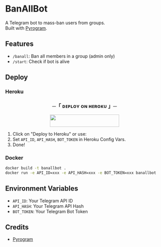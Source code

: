 # BanAllBot

A Telegram bot to mass-ban users from groups.  
Built with [Pyrogram](https://github.com/pyrogram/pyrogram).

## Features

- `/banall`: Ban all members in a group (admin only)
- `/start`: Check if bot is alive

## Deploy

### Heroku
<h3 align="center">
    ─「 ᴅᴇᴩʟᴏʏ ᴏɴ ʜᴇʀᴏᴋᴜ 」─
</h3>

<p align="center"><a href="https://dashboard.heroku.com/new?template=https://github.com/KashDaYash/BanAllBot"> <img src="https://img.shields.io/badge/Deploy%20On%20Heroku-Purple?style=for-the-badge&logo=heroku" width="220" height="38.45"/></a></p>

1. Click on "Deploy to Heroku" or use:
2. Set `API_ID`, `API_HASH`, `BOT_TOKEN` in Heroku Config Vars.
3. Done!

### Docker

```bash
docker build -t banallbot .
docker run -e API_ID=xxx -e API_HASH=xxx -e BOT_TOKEN=xxx banallbot
```

## Environment Variables

- `API_ID`: Your Telegram API ID
- `API_HASH`: Your Telegram API Hash
- `BOT_TOKEN`: Your Telegram Bot Token

## Credits

- [Pyrogram](https://github.com/pyrogram/pyrogram)
